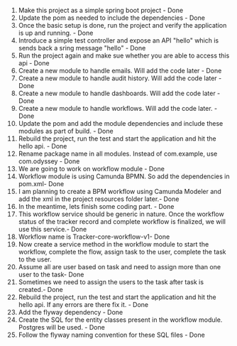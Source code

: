 1. Make this project as a simple spring boot project - Done
2. Update the pom as needed to include the dependencies - Done
3. Once the basic setup is done, run the project and verify the application is up and running. - Done
4. Introduce a simple test controller and expose an API "hello" which is sends back a sring message "hello" - Done
5. Run the project again and make sue whether you are able to access this api - Done
6. Create a new module to handle emails. Will add the code later - Done
7. Create a new module to handle audit history. Will add the code later - Done
8. Create a new module to handle dashboards. Will add the code later - Done
9. Create a new module to handle workflows. Will add the code later. - Done
10. Update the pom and add the module dependencies and include these modules as part of build. - Done
11. Rebuild the project, run the test and start the application and hit the hello api. - Done
12. Rename package name in all modules. Instead of com.example, use com.odyssey - Done
13. We are going to work on workflow module - Done
14. Workflow module is using Camunda BPMN. So add the dependencies in pom.xml- Done
15. I am planning to create a BPM workflow using Camunda Modeler and add the xml in the project resources folder later.- Done
16. In the meantime, lets finish some coding part. - Done
17. This workflow service should be generic in nature. Once the workflow status of the tracker record and complete workflow is finalized, we will use this service.- Done
18. Workflow name is Tracker-core-workflow-v1- Done
19. Now create a service method in the workflow module to start the workflow, complete the flow, assign task to the user, complete the task to the user.
20. Assume all are user based on task and need to assign more than one user to the task- Done
21. Sometimes we need to assign the users to the task after task is created.- Done
22. Rebuild the project, run the test and start the application and hit the hello api. If any errors are there fix it. - Done
23. Add the flyway dependency - Done
24. Create the SQL for the entity classes present in the workflow module. Postgres will be used. - Done
25. Follow the flyway naming convention for these SQL files - Done
